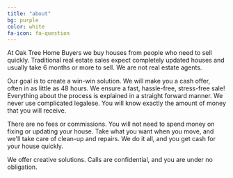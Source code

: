 ```yaml
---
title: "about"
bg: purple
color: white
fa-icon: fa-question
---
```


At Oak Tree Home Buyers we buy houses from people who need to sell quickly.
Traditional real estate sales expect completely updated houses and usually take 6 months or more to sell.
We are not real estate agents.

Our goal is to create a win-win solution.
We will make you a cash offer, often in as little as 48 hours.
We ensure a fast, hassle-free, stress-free sale!
Everything about the process is explained in a straight forward manner.
We never use complicated legalese.
You will know exactly the amount of money that you will receive.

There are no fees or commissions.
You will not need to spend money on fixing or updating your house.
Take what you want when you move, and we'll take care of clean-up and repairs.
We do it all, and you get cash for your house quickly.

We offer creative solutions.
Calls are confidential, and you are under no obligation.